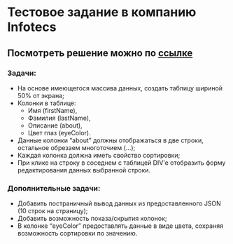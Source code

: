 # Тестовое задание в компанию Infotecs

## Посмотреть решение можно по [ссылке](https://lemeshkonastya.github.io/Test-Infotecs/)

### Задачи:

- На основе имеющегося массива данных, создать таблицу шириной 50% от экрана;
- Колонки в таблице: 
    - Имя (firstName),
    - Фамилия (lastName), 
    - Описание (about),
    - Цвет глаз (eyeColor).
- Данные колонки “about” должны отображаться в две строки, остальное обрезаем многоточием (...);
- Каждая колонка должна иметь свойство сортировки;
- При клике на строку в соседнем с таблицей DIV’е отобразить форму редактирования данных выбранной строки.

### Дополнительные задачи:

- Добавить постраничный вывод данных из предоставленного JSON (10 строк на страницу);
- Добавить возможность показа/скрытия колонок;
- В колонке “eyeColor” предоставлять данные в виде цвета, сохраняя возможность сортировки по значению.